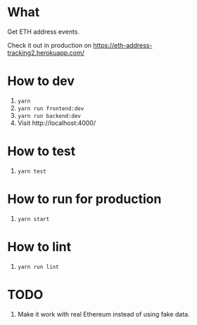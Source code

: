 # What

Get ETH address events.

Check it out in production on https://eth-address-tracking2.herokuapp.com/


# How to dev

1. `yarn`
2. `yarn run frontend:dev`
3. `yarn run backend:dev`
4. Visit http://localhost:4000/

# How to test

1. `yarn test`

# How to run for production

1. `yarn start`

# How to lint

1. `yarn run lint`

# TODO

1. Make it work with real Ethereum instead of using fake data.
